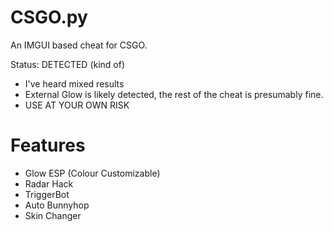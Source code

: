 # CSGO.py
An IMGUI based cheat for CSGO.

Status: DETECTED (kind of)
- I've heard mixed results
- External Glow is likely detected, the rest of the cheat is presumably fine.
- USE AT YOUR OWN RISK

# Features
- Glow ESP (Colour Customizable)
- Radar Hack
- TriggerBot
- Auto Bunnyhop
- Skin Changer
